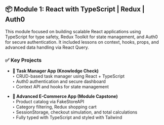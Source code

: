 ## 📦 Module 1: React with TypeScript | Redux | Auth0

This module focused on building scalable React applications using TypeScript for type safety, Redux Toolkit for state management, and Auth0 for secure authentication. It included lessons on context, hooks, props, and advanced data handling via React Query.

### ✅ Key Projects
- **🧠 Task Manager App (Knowledge Check)**  
  ‣ CRUD-based task manager using React + TypeScript  
  ‣ Auth0 authentication and secure dashboard  
  ‣ Context API and hooks for state management

- **🛒 Advanced E-Commerce App (Module Capstone)**  
  ‣ Product catalog via FakeStoreAPI  
  ‣ Category filtering, Redux shopping cart  
  ‣ SessionStorage, checkout simulation, and total calculations  
  ‣ Fully typed with TypeScript and styled with Tailwind
